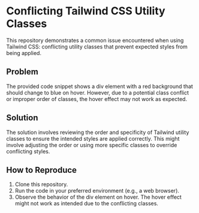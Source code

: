 # Conflicting Tailwind CSS Utility Classes
This repository demonstrates a common issue encountered when using Tailwind CSS: conflicting utility classes that prevent expected styles from being applied.

## Problem
The provided code snippet shows a div element with a red background that should change to blue on hover. However, due to a potential class conflict or improper order of classes, the hover effect may not work as expected.

## Solution
The solution involves reviewing the order and specificity of Tailwind utility classes to ensure the intended styles are applied correctly.  This might involve adjusting the order or using more specific classes to override conflicting styles.

## How to Reproduce
1. Clone this repository.
2. Run the code in your preferred environment (e.g., a web browser).
3. Observe the behavior of the div element on hover. The hover effect might not work as intended due to the conflicting classes.
